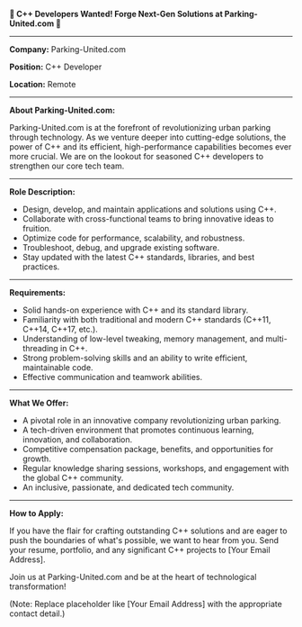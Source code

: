 **🔗 C++ Developers Wanted! Forge Next-Gen Solutions at Parking-United.com 🔗**

---

**Company:** Parking-United.com

**Position:** C++ Developer

**Location:** Remote

---

**About Parking-United.com:**

Parking-United.com is at the forefront of revolutionizing urban parking through technology. As we venture deeper into cutting-edge solutions, the power of C++ and its efficient, high-performance capabilities becomes ever more crucial. We are on the lookout for seasoned C++ developers to strengthen our core tech team.

---

**Role Description:**

- Design, develop, and maintain applications and solutions using C++.
- Collaborate with cross-functional teams to bring innovative ideas to fruition.
- Optimize code for performance, scalability, and robustness.
- Troubleshoot, debug, and upgrade existing software.
- Stay updated with the latest C++ standards, libraries, and best practices.

---

**Requirements:**

- Solid hands-on experience with C++ and its standard library.
- Familiarity with both traditional and modern C++ standards (C++11, C++14, C++17, etc.).
- Understanding of low-level tweaking, memory management, and multi-threading in C++.
- Strong problem-solving skills and an ability to write efficient, maintainable code.
- Effective communication and teamwork abilities.

---

**What We Offer:**

- A pivotal role in an innovative company revolutionizing urban parking.
- A tech-driven environment that promotes continuous learning, innovation, and collaboration.
- Competitive compensation package, benefits, and opportunities for growth.
- Regular knowledge sharing sessions, workshops, and engagement with the global C++ community.
- An inclusive, passionate, and dedicated tech community.

---

**How to Apply:**

If you have the flair for crafting outstanding C++ solutions and are eager to push the boundaries of what's possible, we want to hear from you. Send your resume, portfolio, and any significant C++ projects to [Your Email Address].

Join us at Parking-United.com and be at the heart of technological transformation!

(Note: Replace placeholder like [Your Email Address] with the appropriate contact detail.)
